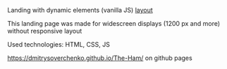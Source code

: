 Landing with dynamic elements (vanilla JS) [layout](https://www.figma.com/file/Do0TLndoEjGwuF9Ri7UHol/The_Ham_Steo-Project?node-id=1%3A2)

This landing page was made for widescreen displays (1200 px and more) without responsive layout

Used technologies: HTML, CSS, JS

https://dmitrysoverchenko.github.io/The-Ham/ on github pages
